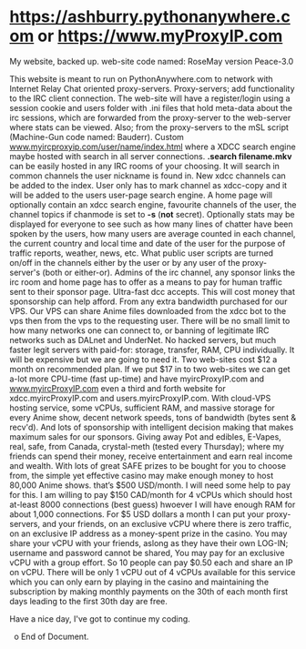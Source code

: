 https://ashburry.pythonanywhere.com or https://www.myProxyIP.com
=============

My website, backed up. web-site code named: RoseMay version Peace-3.0

This website is meant to run on PythonAnywhere.com to network with Internet
Relay Chat oriented proxy-servers. Proxy-servers; add functionality to the
IRC client connection. The web-site will have a register/login using a session
cookie and users folder with .ini files that hold meta-data about the irc
sessions, which are forwarded from the proxy-server to the web-server where
stats can be viewed. Also; from the proxy-servers to the mSL script (Machine-Gun
code named: Bauderr). Custom www.myircproxyip.com/user/name/index.html where a XDCC
search engine maybe hosted with search in all server connections. **.search
filename.mkv** can be easily hosted in any IRC rooms of your choosing. It will
search in common channels the user nickname is found in. New xdcc channels can
be added to the index. User only has to mark channel as xdcc-copy and it will be
added to the users user-page search engine. A home page will optionally contain an xdcc search
engine, favourite channels of the user, the channel topics if chanmode is set to
**-s** (**not** secret). Optionally stats may be displayed for everyone to see
such as how many lines of chatter have been spoken by the users, how many users
are average counted in each channel, the current country and local time and date
of the user for the purpose of traffic reports, weather, news, etc. What public
user scripts are turned on/off in the channels either by the user or by any user
of the proxy-server's (both or either-or). Admins of the irc channel, any sponsor
links the irc room and home page has to offer as a means to pay for human
traffic sent to their sponsor page. Ultra-fast dcc accepts. This will cost money
that sponsorship can help afford. From any extra bandwidth purchased for our VPS. 
Our VPS can share Anime files downloaded from the xdcc bot to the vps then from the vps to the requesting
user. There will be no small limit to how many networks one can connect to, or
banning of legitimate IRC networks such as DALnet and UnderNet. No hacked
servers, but much faster legit servers with paid-for: storage, transfer, RAM,
CPU individually. It will be expensive but we are going to need it. Two web-sites cost \$12 a
month on recommended plan. If we put \$17 in to two web-sites we can get a-lot
more CPU-time (fast up-time) and have myircProxyIP.com and www.myircProxyIP.com even a third and forth
website for xdcc.myircProxyIP.com and users.myircProxyIP.com. With cloud-VPS hosting service, some vCPUs, 
sufficient RAM, and massive storage for every Anime show, decent network
speeds, tons of bandwidth (bytes sent & recv'd). And lots of sponsorship with
intelligent decision making that makes maximum sales for our sponsors. Giving
away Pot and edibles, E-Vapes, real, safe, from Canada,
crystal-meth (tested every Thursday); where my friends can spend their money,
receive entertainment and earn real income and wealth. With lots of great SAFE prizes to
be bought for you to choose from, the simple yet effective casino may make enough money to host 80,000 Anime shows.
that’s \$500 USD/month. I will need some help to pay for this. I am willing to
pay \$150 CAD/month for 4 vCPUs which should host at-least 8000 connections (best guess) 
hwoever I will have enough RAM for about 1,000 connections. 
For $5 USD dollars a month I can put your proxy-servers, and your friends,
on an exclusive vCPU where there is zero traffic, on an exclusive IP address
as a money-spent prize in the casino. You may share your vCPU with your friends,
aslong as they have their own LOG-IN; username and password cannot be shared,
You may pay for an exclusive vCPU with a group effort. So 10 people can pay $0.50 
each and share an IP on vCPU. There will be only 1 vCPU out of 4 vCPUs available
for this service which you can only earn by playing in the casino and maintaining the subscription
by making monthly payments on the 30th of each month first days leading to the first 30th day are free.

Have a nice day, I've got to continue my coding.

 
o End of Document.

